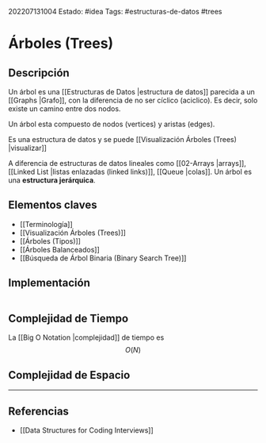202207131004
Estado: #idea
Tags: #estructuras-de-datos #trees

# Árboles (Trees)

## Descripción
Un árbol es una [[Estructuras de Datos |estructura de datos]] parecida a un [[Graphs |Grafo]], con la diferencia de no ser cíclico (aciclico). Es decir, solo existe un camino entre dos nodos.

Un árbol esta compuesto de nodos (vertices) y aristas (edges).

Es una estructura de datos y se puede [[Visualización Árboles (Trees) |visualizar]]

A diferencia de estructuras de datos lineales como [[02-Arrays |arrays]], [[Linked List |listas enlazadas (linked links)]], [[Queue |colas]]. Un árbol es una **estructura jerárquica**.

## Elementos claves
- [[Terminología]]
- [[Visualización Árboles (Trees)]]
- [[Árboles (Tipos)]]
- [[Árboles Balanceados]]
- [[Búsqueda de Árbol Binaria (Binary Search Tree)]]

## Implementación

```js

```

## Complejidad de Tiempo
La [[Big O Notation |complejidad]] de tiempo es $$ O(N) $$ 

## Complejidad de Espacio

---
## Referencias
- [[Data Structures for Coding Interviews]]